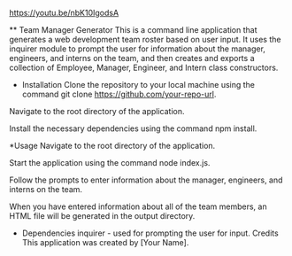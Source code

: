 https://youtu.be/nbK10IgodsA

** Team Manager Generator
This is a command line application that generates a web development team roster based on user input. It uses the inquirer module to prompt the user for information about the manager, engineers, and interns on the team, and then creates and exports a collection of Employee, Manager, Engineer, and Intern class constructors.

* Installation
Clone the repository to your local machine using the command git clone https://github.com/your-repo-url.

Navigate to the root directory of the application.

Install the necessary dependencies using the command npm install.

*Usage
Navigate to the root directory of the application.

Start the application using the command node index.js.

Follow the prompts to enter information about the manager, engineers, and interns on the team.

When you have entered information about all of the team members, an HTML file will be generated in the output directory.

* Dependencies
inquirer - used for prompting the user for input.
Credits
This application was created by [Your Name].
